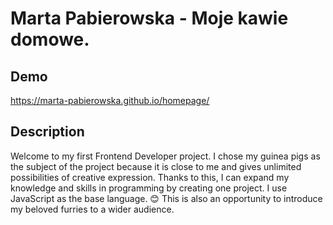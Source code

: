 # Marta Pabierowska - Moje kawie domowe.

## Demo

https://marta-pabierowska.github.io/homepage/

## Description

Welcome to my first Frontend Developer project. I chose my guinea pigs as the subject of the project because it is close to me and gives unlimited possibilities of creative expression. Thanks to this, I can expand my knowledge and skills in programming by creating one project. I use JavaScript as the base language.
😊 This is also an opportunity to introduce my beloved furries to a wider audience. 
